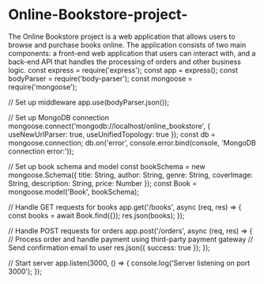 # Online-Bookstore-project-
The Online Bookstore project is a web application that allows users to browse and purchase books online. The application consists of two main components: a front-end web application that users can interact with, and a back-end API that handles the processing of orders and other business logic.
const express = require('express');
const app = express();
const bodyParser = require('body-parser');
const mongoose = require('mongoose');

// Set up middleware
app.use(bodyParser.json());

// Set up MongoDB connection
mongoose.connect('mongodb://localhost/online_bookstore', { useNewUrlParser: true, useUnifiedTopology: true });
const db = mongoose.connection;
db.on('error', console.error.bind(console, 'MongoDB connection error:'));

// Set up book schema and model
const bookSchema = new mongoose.Schema({
  title: String,
  author: String,
  genre: String,
  coverImage: String,
  description: String,
  price: Number
});
const Book = mongoose.model('Book', bookSchema);

// Handle GET requests for books
app.get('/books', async (req, res) => {
  const books = await Book.find({});
  res.json(books);
});

// Handle POST requests for orders
app.post('/orders', async (req, res) => {
  // Process order and handle payment using third-party payment gateway
  // Send confirmation email to user
  res.json({ success: true });
});

// Start server
app.listen(3000, () => {
  console.log('Server listening on port 3000');
});
